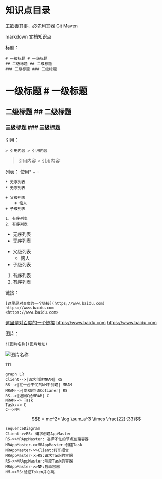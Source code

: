 # 知识点目录
工欲善其事，必先利其器
Git
Maven


markdown 文档知识点

标题：
```
# 一级标题 # 一级标题
## 二级标题 ## 二级标题
### 三级标题 ### 三级标题
```
# 一级标题 # 一级标题
## 二级标题 ## 二级标题
### 三级标题 ### 三级标题

引用：
```
> 引用内容 > 引用内容
```
> 引用内容 > 引用内容



列表：
使用* + - 
```
* 无序列表
* 无序列表

+ 父级列表
    + 恼人
+ 子级列表

1. 有序列表
2. 有序列表
```

* 无序列表
* 无序列表

+ 父级列表
    + 恼人
+ 子级列表

1. 有序列表
2. 有序列表


链接：
```
[这里是对百度的一个链接](https;//www.baidu.com)
https://www.baidu.com
<https://www.baidu.com>
```
[这里是对百度的一个链接](https;//www.baidu.com)
https://www.baidu.com
<https://www.baidu.com>

图片：
```
![图片名称](图片地址)
```
![图片名称](图片地址)








111
```
graph LR
Client-->|请求创建MRAM| RS
RS-->|在一台不忙的NM中创建| MRAM
MRAM-->|向RS申请Cotianer| RS
RS-->|返回C给MRAM| C
MRAM--> Task
Task--> C
C-->NM
```

```math
E = 

mc^2* 

\log 

\sum_a^3 

\times  

\frac{22}{33}
```




```
sequenceDiagram
Client->>RS: 请求创建AppMaster
RS->>MRAppMaster: 选择不忙的节点创建容器
MRAppMaster->>MRAppMaster:创建Task
MRAppMaster->>Client:打印报告
MRAppMaster->>RS:请求Task的容器
RS->>MRAppMaster:响应Task的容器
MRAppMaster->>NM:启动容器
NM->>RS:验证Token并心跳
```


```






```











































